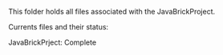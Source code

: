 This folder holds all files associated with the JavaBrickProject.

Currents files and their status:

JavaBrickPrject: Complete
